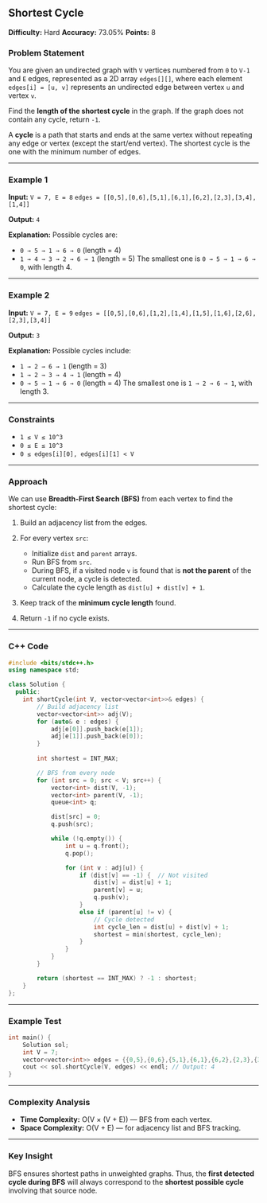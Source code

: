 ## Shortest Cycle

**Difficulty:** Hard
**Accuracy:** 73.05%
**Points:** 8

### Problem Statement

You are given an undirected graph with `V` vertices numbered from `0` to `V-1` and `E` edges, represented as a 2D array `edges[][]`, where each element `edges[i] = [u, v]` represents an undirected edge between vertex `u` and vertex `v`.

Find the **length of the shortest cycle** in the graph. If the graph does not contain any cycle, return `-1`.

A **cycle** is a path that starts and ends at the same vertex without repeating any edge or vertex (except the start/end vertex). The shortest cycle is the one with the minimum number of edges.

---

### Example 1

**Input:**
`V = 7, E = 8`
`edges = [[0,5],[0,6],[5,1],[6,1],[6,2],[2,3],[3,4],[1,4]]`

**Output:**
`4`

**Explanation:**
Possible cycles are:

* `0 → 5 → 1 → 6 → 0` (length = 4)
* `1 → 4 → 3 → 2 → 6 → 1` (length = 5)
  The smallest one is `0 → 5 → 1 → 6 → 0`, with length 4.

---

### Example 2

**Input:**
`V = 7, E = 9`
`edges = [[0,5],[0,6],[1,2],[1,4],[1,5],[1,6],[2,6],[2,3],[3,4]]`

**Output:**
`3`

**Explanation:**
Possible cycles include:

* `1 → 2 → 6 → 1` (length = 3)
* `1 → 2 → 3 → 4 → 1` (length = 4)
* `0 → 5 → 1 → 6 → 0` (length = 4)
  The smallest one is `1 → 2 → 6 → 1`, with length 3.

---

### Constraints

* `1 ≤ V ≤ 10^3`
* `0 ≤ E ≤ 10^3`
* `0 ≤ edges[i][0], edges[i][1] < V`

---

### Approach

We can use **Breadth-First Search (BFS)** from each vertex to find the shortest cycle:

1. Build an adjacency list from the edges.
2. For every vertex `src`:

   * Initialize `dist` and `parent` arrays.
   * Run BFS from `src`.
   * During BFS, if a visited node `v` is found that is **not the parent** of the current node, a cycle is detected.
   * Calculate the cycle length as `dist[u] + dist[v] + 1`.
3. Keep track of the **minimum cycle length** found.
4. Return `-1` if no cycle exists.

---

### C++ Code

```cpp
#include <bits/stdc++.h>
using namespace std;

class Solution {
  public:
    int shortCycle(int V, vector<vector<int>>& edges) {
        // Build adjacency list
        vector<vector<int>> adj(V);
        for (auto& e : edges) {
            adj[e[0]].push_back(e[1]);
            adj[e[1]].push_back(e[0]);
        }
        
        int shortest = INT_MAX;

        // BFS from every node
        for (int src = 0; src < V; src++) {
            vector<int> dist(V, -1);
            vector<int> parent(V, -1);
            queue<int> q;

            dist[src] = 0;
            q.push(src);

            while (!q.empty()) {
                int u = q.front();
                q.pop();

                for (int v : adj[u]) {
                    if (dist[v] == -1) {  // Not visited
                        dist[v] = dist[u] + 1;
                        parent[v] = u;
                        q.push(v);
                    }
                    else if (parent[u] != v) {
                        // Cycle detected
                        int cycle_len = dist[u] + dist[v] + 1;
                        shortest = min(shortest, cycle_len);
                    }
                }
            }
        }

        return (shortest == INT_MAX) ? -1 : shortest;
    }
};
```

---

### Example Test

```cpp
int main() {
    Solution sol;
    int V = 7;
    vector<vector<int>> edges = {{0,5},{0,6},{5,1},{6,1},{6,2},{2,3},{3,4},{1,4}};
    cout << sol.shortCycle(V, edges) << endl; // Output: 4
}
```

---

### Complexity Analysis

* **Time Complexity:** O(V × (V + E)) — BFS from each vertex.
* **Space Complexity:** O(V + E) — for adjacency list and BFS tracking.

---

### Key Insight

BFS ensures shortest paths in unweighted graphs. Thus, the **first detected cycle during BFS** will always correspond to the **shortest possible cycle** involving that source node.
